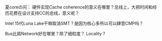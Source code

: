 夏coreの问： 硬件实现Cache coherence的意义在哪里？总线上，大把时间和经历花费在设计支持CC的总线，意义呢？  

Intel 15代Luna Lake干嘛取消SMT？是因为核心多所以可以肆意CMP吗？

Bus比肩Network好在哪里？除了细粒度？ Locality？
